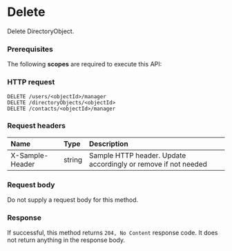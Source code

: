 # Delete

Delete DirectoryObject.
### Prerequisites
The following **scopes** are required to execute this API: 
### HTTP request
<!-- { "blockType": "ignored" } -->
```http
DELETE /users/<objectId>/manager
DELETE /directoryObjects/<objectId>
DELETE /contacts/<objectId>/manager

```
### Request headers
| Name       | Type | Description|
|:---------------|:--------|:----------|
| X-Sample-Header  | string  | Sample HTTP header. Update accordingly or remove if not needed|

### Request body
Do not supply a request body for this method.


### Response
If successful, this method returns `204, No Content` response code. It does not return anything in the response body.


<!-- uuid: 907cec95-e33b-4d6d-9b0b-d8382facf9f4
2015-10-21 09:37:34 UTC -->
<!-- {
  "type": "#page.annotation",
  "description": "Delete",
  "keywords": "",
  "section": "documentation",
  "tocPath": ""
}-->
